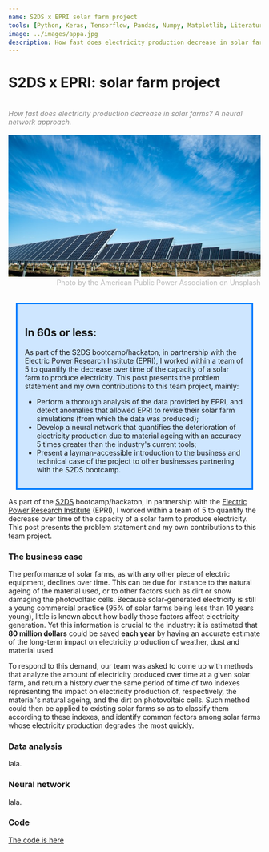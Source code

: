 ```yaml
---
name: S2DS x EPRI solar farm project
tools: [Python, Keras, Tensorflow, Pandas, Numpy, Matplotlib, Literature Research]
image: ../images/appa.jpg
description: How fast does electricity production decrease in solar farms? A neural network approach.
---
```


<h1><b>S2DS x EPRI: solar farm project</b></h1>
<br>
<div style="color: #888888; font-style: oblique">How fast does electricity production decrease in solar farms? A neural network approach.</div>
<br>
<img src="../images/appa.jpg">
<div style="color: #BABABA; text-align:right">Photo by the American Public Power Association on Unsplash</div>
<br>
<div style="background-color: #CEE6FF; border-width: 3px; border-color: #007BFF; border-style:solid; margin: 15px; padding: 15px">
<h2> In 60s or less:</h2>
  <div>As part of the S2DS bootcamp/hackaton, in partnership with the Electric Power Research Institute (EPRI), I worked within a team of 5 to quantify the decrease over time of the capacity of a solar farm to produce electricity. This post presents the problem statement and my own contributions to this team project, mainly:</div>
<ul>
    <li>Perform a thorough analysis of the data provided by EPRI, and detect anomalies that allowed EPRI to revise their solar farm simulations (from which the data was produced);</li>
    <li>Develop a neural network that quantifies the deterioration of electricity production due to material ageing with an accuracy 5 times greater than the industry's current tools;</li>
    <li>Present a layman-accessible introduction to the business and technical case of the project to other businesses partnering with the S2DS bootcamp.</li>
  </ul>
</div>

As part of the [S2DS](http://www.s2ds.org/) bootcamp/hackaton, in partnership with the [Electric Power Research Institute](https://www.epri.com/) (EPRI), I worked within a team of 5 to quantify the decrease over time of the capacity of a solar farm to produce electricity. This post presents the problem statement and my own contributions to this team project.

### The business case
The performance of solar farms, as with any other piece of electric equipment, declines over time. This can be due for instance to the natural ageing of the material used, or to other factors such as dirt or snow damaging the photovoltaic cells. Because solar-generated electricity is still a young commercial practice (95% of solar farms being less than 10 years young), little is known about how badly those factors affect electricity generation. Yet this information is crucial to the industry: it is estimated that **80 million dollars** could be saved **each year** by having an accurate estimate of the long-term impact on electricity production of weather, dust and material used.

To respond to this demand, our team was asked to come up with methods that analyze the amount of electricity produced over time at a given solar farm, and return a history over the same period of time of two indexes representing the impact on electricity production of, respectively, the material's natural ageing, and the dirt on photovoltaic cells. Such method could then be applied to existing solar farms so as to classify them according to these indexes, and identify common factors among solar farms whose electricity production degrades the most quickly.

### Data analysis
lala.

### Neural network
lala.

### Code
[The code is here](https://github.com/Rufski/PhD_work_Effective_parameters_retrieval_program)



